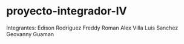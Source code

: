 proyecto-integrador-IV
======================

Integrantes:
Edison Rodriguez
Freddy Roman
Alex Villa 
Luis Sanchez
Geovanny Guaman